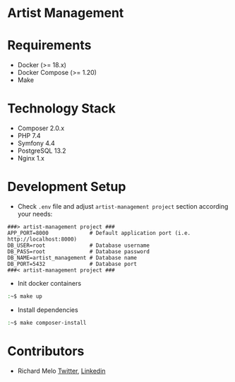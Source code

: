Artist Management
=================

Requirements
============
- Docker (>= 18.x)
- Docker Compose (>= 1.20)
- Make

Technology Stack
================
- Composer 2.0.x
- PHP 7.4
- Symfony 4.4
- PostgreSQL 13.2
- Nginx 1.x

Development Setup
=================
- Check `.env` file and adjust `artist-management project` section according your needs:
```
###> artist-management project ###
APP_PORT=8000             # Default application port (i.e. http://localhost:8000)
DB_USER=root              # Database username
DB_PASS=root              # Database password
DB_NAME=artist_management # Database name
DB_PORT=5432              # Database port
###< artist-management project ###
```
- Init docker containers
```sh
:~$ make up
```
- Install dependencies
```sh
:~$ make composer-install
```

Contributors
============
- Richard Melo [Twitter](https://twitter.com/allucardster), [Linkedin](https://www.linkedin.com/in/richardmelo)
